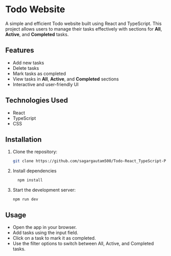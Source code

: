 # Todo Website

A simple and efficient Todo website built using React and TypeScript. This project allows users to manage their tasks effectively with sections for **All**, **Active**, and **Completed** tasks.

## Features
- Add new tasks
- Delete tasks
- Mark tasks as completed
- View tasks in **All**, **Active**, and **Completed** sections
- Interactive and user-friendly UI

## Technologies Used
- React
- TypeScript
- CSS 

## Installation

1. Clone the repository:
   ```sh
   git clone https://github.com/sagargautam500/Todo-React_TypeScript-Project.git

2. Install dependencies
    ```sh
      npm install
3. Start the development server:
      ```
      npm run dev

## Usage
- Open the app in your browser.
- Add tasks using the input field.
- Click on a task to mark it as completed.
- Use the filter options to switch between All, Active, and Completed tasks.


